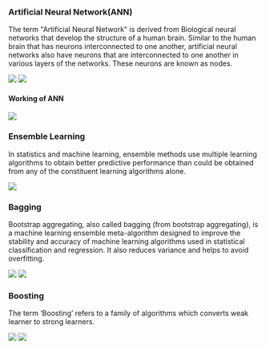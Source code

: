 <h3>Artificial Neural Network(ANN)</h3>

The term "Artificial Neural Network" is derived from Biological neural networks that develop the structure of a human brain. Similar to the human brain that has neurons interconnected to one another, artificial neural networks also have neurons that are interconnected to one another in various layers of the networks. These neurons are known as nodes.

<img src='https://static.javatpoint.com/tutorial/artificial-neural-network/images/artificial-neural-network2.png'>

<img src='https://static.javatpoint.com/tutorial/artificial-neural-network/images/artificial-neural-network4.png'>

<h4>Working of ANN</h4>

<img src='https://static.javatpoint.com/tutorial/artificial-neural-network/images/artificial-neural-network6.png'>

<h3>Ensemble Learning</h3>

In statistics and machine learning, ensemble methods use multiple learning algorithms to obtain better predictive performance than could be obtained from any of the constituent learning algorithms alone.

<img src='https://miro.medium.com/max/1282/1*mRkymNb1AkcN-4Af4myHpQ.png'>

<h3>Bagging</h3>

Bootstrap aggregating, also called bagging (from bootstrap aggregating), is a machine learning ensemble meta-algorithm designed to improve the stability and accuracy of machine learning algorithms used in statistical classification and regression. It also reduces variance and helps to avoid overfitting.

<img src='https://miro.medium.com/max/1156/1*4uA23E47rv82m_myCkp6wQ.png'>

<img src='https://static.packt-cdn.com/products/9781788830577/graphics/ae3f74fc-6b16-4c24-8eb6-f90562052078.png'>

<h3>Boosting</h3>

The term ‘Boosting’ refers to a family of algorithms which converts weak learner to strong learners.

<img src='https://cdn.educba.com/academy/wp-content/uploads/2019/11/bagging-and-boosting.png'>

<img src='https://quantdare.com/wp-content/uploads/2016/04/bb3-800x307.png'>
